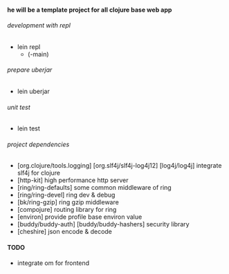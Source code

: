 #### he will be a template project for all clojure base web app

###### development with repl

- lein repl
  - (-main)

###### prepare uberjar
- lein uberjar

###### unit test
- lein test

###### project dependencies 
- [org.clojure/tools.logging] 
  [org.slf4j/slf4j-log4j12] 
  [log4j/log4j]
  integrate slf4j for clojure
- [http-kit]
  high performance http server
- [ring/ring-defaults]
  some common middleware of ring
- [ring/ring-devel]
  ring dev & debug 
- [bk/ring-gzip]
  ring gzip middleware
- [compojure]
  routing library for ring
- [environ]
  provide profile base environ value
- [buddy/buddy-auth] [buddy/buddy-hashers]
  security library
- [cheshire]
  json encode & decode
  
  
#### TODO

- integrate om for frontend

